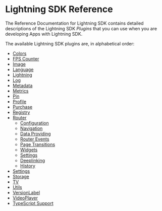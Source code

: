# Lightning SDK Reference


The Reference Documentation for Lightning SDK contains detailed descriptions of the Lightning SDK *Plugins* that you can use when you are developing Apps with Lightning SDK.


The available Lightning SDK plugins are, in alphabetical order:

<!---TOC_start--->
* [Colors](plugins/colors.md)
* [FPS Counter](plugins/fpscounter.md)
* [Image](plugins/image.md)
* [Language](plugins/language.md)
* [Lightning](plugins/lightning.md)
* [Log](plugins/log.md)
* [Metadata](plugins/metadata.md)
* [Metrics](plugins/metrics.md)
* [Pin](plugins/pin.md)
* [Profile](plugins/profile.md)
* [Purchase](plugins/purchase.md)
* [Registry](plugins/registry.md)
* [Router](plugins/router/index.md)
  * [Configuration](plugins/router/configuration.md)
  * [Navigation](plugins/router/navigation.md)
  * [Data Providing](plugins/router/dataproviding.md)
  * [Router Events](plugins/router/events.md)
  * [Page Transitions](plugins/router/pagetransitions.md)
  * [Widgets](plugins/router/widgets.md)
  * [Settings](plugins/router/settings.md)
  * [Deeplinking](plugins/router/deeplinking.md)
  * [History](plugins/router/history.md)
* [Settings](plugins/settings.md)
* [Storage](plugins/storage.md)
* [TV](plugins/tv.md)
* [Utils](plugins/utils.md)
* [VersionLabel](plugins/versionlabel.md)
* [VideoPlayer](plugins/videoplayer.md)
* [TypeScript Support](typescript.md)
<!---TOC_end--->
